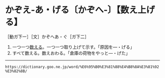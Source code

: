 # かぞえ‐あ・げる〔かぞへ‐〕【数え上げる】

［動ガ下一］［文］かぞへあ・ぐ［ガ下二］

1. 一つ一つ[数える](かぞえる（数える）)。一つ一つ取り上げて示す。「原因を―・げる」
2. すべて数える。数えおわる。「倉庫の荷物をやっと―・げた」

---
`https://dictionary.goo.ne.jp/word/%E6%95%B0%E3%81%88%E4%B8%8A%E3%81%92%E3%82%8B/`